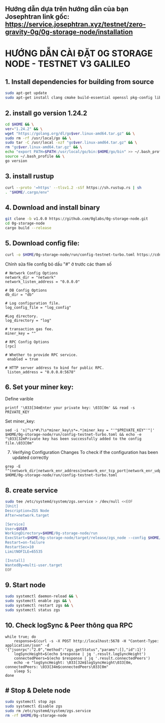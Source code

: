Hướng dẫn dựa trên hướng dẫn của bạn Josephtran
link gốc: https://service.josephtran.xyz/testnet/zero-gravity-0g/0g-storage-node/installation
---
# HƯỚNG DẪN CÀI ĐẶT 0G STORAGE NODE - TESTNET V3 GALILEO
## 1. Install dependencies for building from source
```bash
sudo apt-get update
sudo apt-get install clang cmake build-essential openssl pkg-config libssl-dev
```
## 2. install go version 1.24.2
```bash
cd $HOME && \
ver="1.24.2" && \
wget "https://golang.org/dl/go$ver.linux-amd64.tar.gz" && \
sudo rm -rf /usr/local/go && \
sudo tar -C /usr/local -xzf "go$ver.linux-amd64.tar.gz" && \
rm "go$ver.linux-amd64.tar.gz" && \
echo "export PATH=$PATH:/usr/local/go/bin:$HOME/go/bin" >> ~/.bash_profile && \
source ~/.bash_profile && \
go version
```
## 3. install rustup
```bash
curl --proto '=https' --tlsv1.2 -sSf https://sh.rustup.rs | sh
. "$HOME/.cargo/env"
```
## 4. Download and install binary
```bash
git clone -b v1.0.0 https://github.com/0glabs/0g-storage-node.git
cd 0g-storage-node
cargo build --release
```
## 5. Download config file:
```bash
curl -o $HOME/0g-storage-node/run/config-testnet-turbo.toml https://cdn.bangcode.id/0g/v3_config.toml
```
Chỉnh sửa file config
bỏ dấu "#" ở trước các tham số
```
# Network Config Options
network_dir = "network"
network_listen_address = "0.0.0.0"

# DB Config Options
db_dir = "db"

# Log configuration file.
log_config_file = "log_config"

#Log directory.
log_directory = "log"

# transaction gas fee.
miner_key = ""

# RPC Config Options
[rpc]

# Whether to provide RPC service.
 enabled = true

# HTTP server address to bind for public RPC.
 listen_address = "0.0.0.0:5678"
```
## 6. Set your miner key:
Define varible
```
printf '\033[34mEnter your private key: \033[0m' && read -s PRIVATE_KEY
```
Set miner_key:
```
sed -i 's|^\s*#\?\s*miner_key\s*=.*|miner_key = "'"$PRIVATE_KEY"'"|' $HOME/0g-storage-node/run/config-testnet-turbo.toml && echo -e "\033[32mPrivate key has been successfully added to the config file.\033[0m"
```
7. Verifying Configuration Changes
To check if the configuration has been updated correctly
```
grep -E "^(network_dir|network_enr_address|network_enr_tcp_port|network_enr_udp_port|network_libp2p_port|network_discovery_port|rpc_listen_address|rpc_enabled|db_dir|log_config_file|log_contract_address|mine_contract_address|reward_contract_address|log_sync_start_block_number|blockchain_rpc_endpoint|auto_sync_enabled|find_peer_timeout)" $HOME/0g-storage-node/run/config-testnet-turbo.toml
```
## 8. create service
```bash
sudo tee /etc/systemd/system/zgs.service > /dev/null <<EOF
[Unit]
Description=ZGS Node
After=network.target

[Service]
User=$USER
WorkingDirectory=$HOME/0g-storage-node/run
ExecStart=$HOME/0g-storage-node/target/release/zgs_node --config $HOME/0g-storage-node/run/config-testnet-turbo.toml
Restart=on-failure
RestartSec=10
LimitNOFILE=65535

[Install]
WantedBy=multi-user.target
EOF
```
## 9. Start node
```bash
sudo systemctl daemon-reload && \
sudo systemctl enable zgs && \
sudo systemctl restart zgs && \
sudo systemctl status zgs
```
## 10. Check logSync & Peer thông qua RPC
```
while true; do
    response=$(curl -s -X POST http://localhost:5678 -H "Content-Type: application/json" -d '{"jsonrpc":"2.0","method":"zgs_getStatus","params":[],"id":1}')
    logSyncHeight=$(echo $response | jq '.result.logSyncHeight')
    connectedPeers=$(echo $response | jq '.result.connectedPeers')
    echo -e "logSyncHeight: \033[32m$logSyncHeight\033[0m, connectedPeers: \033[34m$connectedPeers\033[0m"
    sleep 5;
done
```
## # Stop & Delete node
```bash
sudo systemctl stop zgs
sudo systemctl disable zgs
sudo rm /etc/systemd/system/zgs.service
rm -rf $HOME/0g-storage-node
```
